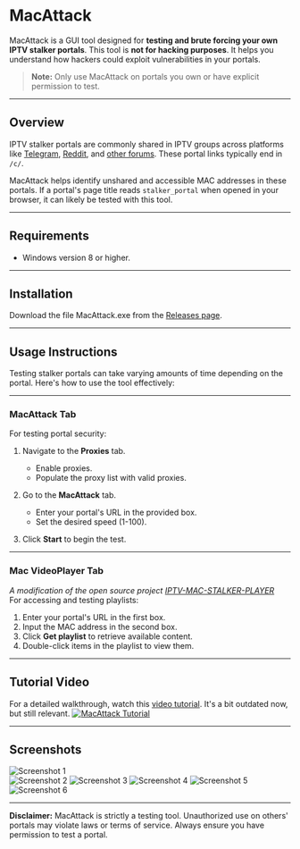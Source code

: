# MacAttack

MacAttack is a GUI tool designed for **testing and brute forcing your own IPTV stalker portals**. This tool is **not for hacking purposes**. It helps you understand how hackers could exploit vulnerabilities in your portals. 

> **Note:** Only use MacAttack on portals you own or have explicit permission to test.

---

## Overview

IPTV stalker portals are commonly shared in IPTV groups across platforms like [Telegram](https://www.google.com/search?q=inurl:%22t.me%22%20telegram+iptv+mac+portal), [Reddit](https://www.reddit.com/r/iptvglory/), and [other forums](https://www.google.com/search?q="00%3A1a%3A79"+"%2Fc%2F"). These portal links typically end in `/c/`.

MacAttack helps identify unshared and accessible MAC addresses in these portals. If a portal's page title reads `stalker_portal` when opened in your browser, it can likely be tested with this tool. 

---

## Requirements
- Windows version 8 or higher.
---

## Installation

Download the file MacAttack.exe from the [Releases page](https://github.com/Evilvir-us/MacAttack/releases).

---

## Usage Instructions

Testing stalker portals can take varying amounts of time depending on the portal. Here's how to use the tool effectively:

---

### **MacAttack Tab**
For testing portal security:

1. Navigate to the **Proxies** tab.  
   - Enable proxies.  
   - Populate the proxy list with valid proxies.  

2. Go to the **MacAttack** tab.  
   - Enter your portal's URL in the provided box.  
   - Set the desired speed (1-100).  

3. Click **Start** to begin the test.

---

### **Mac VideoPlayer Tab**
*A modification of the open source project [IPTV-MAC-STALKER-PLAYER](https://github.com/Cyogenus/IPTV-MAC-STALKER-PLAYER)*\
For accessing and testing playlists:

1. Enter your portal's URL in the first box.  
2. Input the MAC address in the second box.  
3. Click **Get playlist** to retrieve available content.  
4. Double-click items in the playlist to view them.

---

## Tutorial Video

For a detailed walkthrough, watch this [video tutorial](https://www.youtube.com/watch?v=90joS8qgbrQ).
It's a bit outdated now, but still relevant.
[![MacAttack Tutorial](https://img.youtube.com/vi/90joS8qgbrQ/0.jpg)](https://www.youtube.com/watch?v=90joS8qgbrQ)

---

## Screenshots
![Screenshot 1](https://evilvir.us/application/files/9717/3615/4029/Screenshot_2025-01-06_005431.png)  
![Screenshot 2](https://evilvir.us/application/files/7517/3615/4038/Screenshot_2025-01-06_005558.png)
![Screenshot 3](https://evilvir.us/application/files/3217/3615/4037/Screenshot_2025-01-06_005609.png)
![Screenshot 4](https://evilvir.us/application/files/7417/3615/4036/Screenshot_2025-01-06_005632.png)
![Screenshot 5](https://evilvir.us/application/files/4817/3615/4035/Screenshot_2025-01-06_005650.png)
![Screenshot 6](https://evilvir.us/application/files/3717/3615/4033/Screenshot_2025-01-06_005659.png)

---

**Disclaimer:** MacAttack is strictly a testing tool. Unauthorized use on others' portals may violate laws or terms of service. Always ensure you have permission to test a portal.
